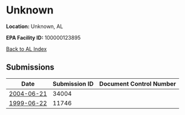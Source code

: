 # Unknown

**Location:** Unknown, AL

**EPA Facility ID:** 100000123895

[Back to AL Index](../../index.md)

## Submissions

| Date | Submission ID | Document Control Number |
|------|--------------|-------------------------|
| [2004-06-21](submissions/34004.md) | 34004 |  |
| [1999-06-22](submissions/11746.md) | 11746 |  |
